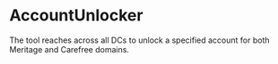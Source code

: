 # AccountUnlocker
The tool reaches across all DCs to unlock a specified account for both Meritage and Carefree domains.
